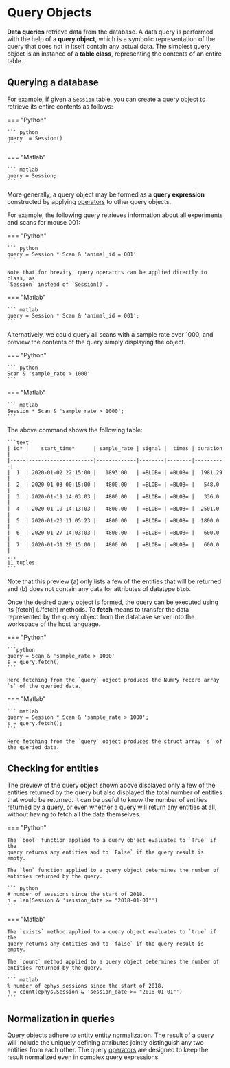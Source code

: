# Query Objects

**Data queries** retrieve data from the database. A data query is performed with the
  help of a **query object**, which is a symbolic representation of the query that does
  not in itself contain any actual data. The simplest query object is an instance of
  a **table class**, representing the contents of an entire table.

## Querying a database

For example, if given a `Session` table, you can
create a query object to retrieve its entire contents as follows:

=== "Python"

    ``` python
    query  = Session()
    ```

=== "Matlab"

    ``` matlab
    query = Session;
    ```

More generally, a query object may be formed as a **query expression**
constructed by applying [operators](./operators.md) to other query objects.

For example, the following query retrieves information about all
experiments and scans for mouse 001:

=== "Python"

    ``` python
    query = Session * Scan & 'animal_id = 001'
    ```

    Note that for brevity, query operators can be applied directly to class, as
    `Session` instead of `Session()`.

=== "Matlab"

    ``` matlab
    query = Session * Scan & 'animal_id = 001';
    ```

Alternatively, we could query all scans with a sample rate over 1000, and preview the
contents of the query simply displaying the object. 

=== "Python"

    ``` python
    Scan & 'sample_rate > 1000'
    ```

=== "Matlab"

    ``` matlab
    Session * Scan & 'sample_rate > 1000';
    ```

The above command shows the following table:

    ```text
    | id* |    start_time*      | sample_rate | signal |  times | duration |
    |-----|---------------------|-------------|--------|--------|----------| 
    |  1  | 2020-01-02 22:15:00 |   1893.00   | =BLOB= | =BLOB= |  1981.29 |
    |  2  | 2020-01-03 00:15:00 |   4800.00   | =BLOB= | =BLOB= |   548.0  |
    |  3  | 2020-01-19 14:03:03 |   4800.00   | =BLOB= | =BLOB= |   336.0  |
    |  4  | 2020-01-19 14:13:03 |   4800.00   | =BLOB= | =BLOB= |  2501.0  |
    |  5  | 2020-01-23 11:05:23 |   4800.00   | =BLOB= | =BLOB= |  1800.0  |
    |  6  | 2020-01-27 14:03:03 |   4800.00   | =BLOB= | =BLOB= |   600.0  |
    |  7  | 2020-01-31 20:15:00 |   4800.00   | =BLOB= | =BLOB= |   600.0  |
    ...
    11 tuples
    ```

Note that this preview (a) only lists a few of the entities that will be returned and 
(b) does not contain any data for attributes of datatype `blob`.

Once the desired query object is formed, the query can be executed using its [fetch]
(./fetch) methods. To **fetch** means to transfer the data represented by the query
object from the database server into the workspace of the host language.

=== "Python"
    
    ```python
    query = Scan & 'sample_rate > 1000'
    s = query.fetch()
    ```

    Here fetching from the `query` object produces the NumPy record array
    `s` of the queried data.

=== "Matlab"

    ``` matlab
    query = Session * Scan & 'sample_rate > 1000';
    s = query.fetch();
    ```

    Here fetching from the `query` object produces the struct array `s` of
    the queried data.

## Checking for entities

The preview of the query object shown above displayed only a few of the entities
returned by the query but also displayed the total number of entities that would be
returned. It can be useful to know the number of entities returned by a query, or even
whether a query will return any entities at all, without having to fetch all the data
themselves.

=== "Python"

    The `bool` function applied to a query object evaluates to `True` if the
    query returns any entities and to `False` if the query result is empty.

    The `len` function applied to a query object determines the number of
    entities returned by the query.

    ``` python
    # number of sessions since the start of 2018.
    n = len(Session & 'session_date >= "2018-01-01"')
    ```

=== "Matlab"

    The `exists` method applied to a query object evaluates to `true` if the
    query returns any entities and to `false` if the query result is empty.

    The `count` method applied to a query object determines the number of
    entities returned by the query.

    ``` matlab
    % number of ephys sessions since the start of 2018.
    n = count(ephys.Session & 'session_date >= "2018-01-01"')
    ```

## Normalization in queries

Query objects adhere to entity [entity normalization](./normalization). The result of a
query will include the uniquely defining attributes jointly distinguish any two
entities from each other. The query [operators](./operators) are designed to keep the
result normalized even in complex query expressions.
